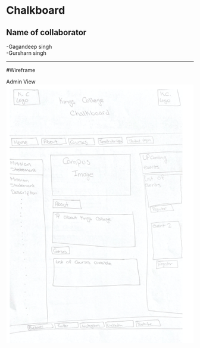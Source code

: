 # Chalkboard
## Name of collaborator
-Gagandeep singh <br>
-Gursharn singh
<hr>

#Wireframe

Admin View <br>
<img src="https://github.com/Gagandeep1051/Chalkboard/blob/main/Screen%20Shot%202021-10-04%20at%2010.07.57%20PM.png" ><br>

